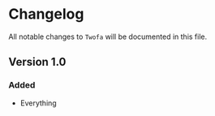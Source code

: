 # Changelog

All notable changes to `Twofa` will be documented in this file.

## Version 1.0

### Added
- Everything
